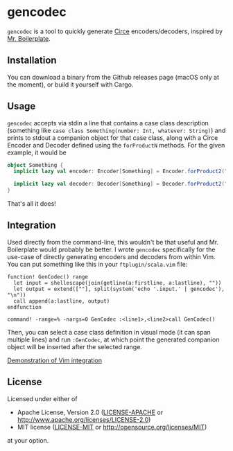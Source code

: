 # gencodec

`gencodec` is a tool to quickly generate [Circe](https://circe.github.io/circe/) encoders/decoders, inspired by [Mr. Boilerplate](https://japgolly.github.io/mr.boilerplate/).

## Installation

You can download a binary from the Github releases page (macOS only at the moment), or build it yourself with Cargo.

## Usage

`gencodec` accepts via stdin a line that contains a case class description (something like `case class Something(number: Int, whatever: String)`) and prints to stdout a companion object for that case class, along with a Circe Encoder and Decoder defined using the `forProductN` methods. For the given example, it would be
```scala
object Something {
  implicit lazy val encoder: Encoder[Something] = Encoder.forProduct2("number", "whatever")(a => (a.number, a.whatever))

  implicit lazy val decoder: Decoder[Something] = Decoder.forProduct2("number", "whatever")(Something.apply)
}
```

That's all it does!

## Integration

Used directly from the command-line, this wouldn't be that useful and Mr. Boilerplate would probably be better. I wrote `gencodec` specifically for the use-case of directly generating encoders and decoders from within Vim. You can put something like this in your `ftplugin/scala.vim` file:

```vim
function! GenCodec() range
  let input = shellescape(join(getline(a:firstline, a:lastline), ""))
  let output = extend([""], split(system('echo '.input.' | gencodec'), "\n"))
  call append(a:lastline, output)
endfunction

command! -range=% -nargs=0 GenCodec :<line1>,<line2>call GenCodec()
```

Then, you can select a case class definition in visual mode (it can span multiple lines) and run `:GenCodec`, at which point the generated companion object will be inserted after the selected range.

[Demonstration of Vim integration](https://asciinema.org/a/VDWBRblQ4K8BZhqb0uMh3rsdS)

## License

Licensed under either of

 * Apache License, Version 2.0
   ([LICENSE-APACHE](LICENSE-APACHE) or http://www.apache.org/licenses/LICENSE-2.0)
 * MIT license
   ([LICENSE-MIT](LICENSE-MIT) or http://opensource.org/licenses/MIT)

at your option.
